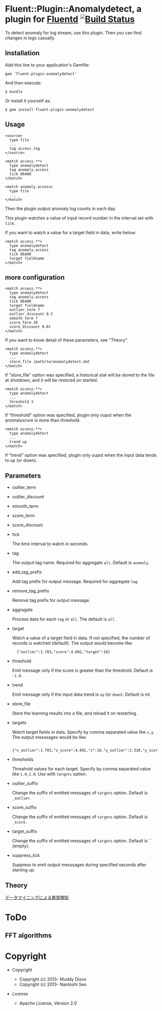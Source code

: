 # Fluent::Plugin::Anomalydetect, a plugin for [Fluentd](http://fluentd.org) [![Build Status](https://travis-ci.org/muddydixon/fluent-plugin-anomalydetect.png?branch=master)](https://travis-ci.org/muddydixon/fluent-plugin-anomalydetect)

To detect anomaly for log stream, use this plugin.
Then you can find changes in logs casually.

## Installation

Add this line to your application's Gemfile:

    gem 'fluent-plugin-anomalydetect'

And then execute:

    $ bundle

Or install it yourself as:

    $ gem install fluent-plugin-anomalydetect

## Usage

    <source>
      type file
      ...
      tag access.log
    </source>

    <match access.**>
      type anomalydetect
      tag anomaly.access
      tick 86400
    </match>

    <match anomaly.access>
      type file
      ...
    </match>

Then the plugin output anomaly log counts in each day.

This plugin watches a value of input record number in the interval set with `tick`.

If you want to watch a value for a target field <fieldname> in data, write below:

    <match access.**>
      type anomalydetect
      tag anomaly.access
      tick 86400
      target fieldname
    </match>

## more configuration

    <match access.**>
      type anomalydetect
      tag anomaly.access
      tick 86400
      target fieldname
      outlier_term 7
      outlier_discount 0.5
      smooth_term 7
      score_term 28
      score_discount 0.01
    </match>

If you want to know detail of these parameters, see "Theory".

    <match access.**>
      type anomalydetect
      ...
      store_file /path/to/anomalydetect.dat
    </match>

If "store_file" option was specified, a historical stat will be stored to the file at shutdown, and it will be restored on started.


    <match access.**>
      type anomalydetect
      ...
      threshold 3
    </match>

If "threshold" option was specified, plugin only ouput when the anomalyscore is more than threshold.

    <match access.**>
      type anomalydetect
      ...
      trend up
    </match>

If "trend" option was specified, plugin only ouput when the input data tends to up (or down).

## Parameters

- outlier\_term

- outlier\_discount

- smooth\_term

- score\_term

- score\_discount

- tick

    The time interval to watch in seconds.

- tag

    The output tag name. Required for aggregate `all`. Default is `anomaly`.

- add_tag_prefix

    Add tag prefix for output message. Required for aggregate `tag`.

- remove_tag_prefix

    Remove tag prefix for output message.

- aggragate

    Process data for each `tag` or `all`. The default is `all`.

- target

    Watch a value of a target field in data. If not specified, the number of records is watched (default). The output would become like:

        {"outlier":1.783,"score":4.092,"target":10}

- threshold

    Emit message only if the score is greater than the threshold. Default is `-1.0`.

- trend

    Emit message only if the input data trend is `up` (or `down`). Default is nil.

- store\_file

    Store the learning results into a file, and reload it on restarting.

- targets

    Watch target fields in data. Specify by comma separated value like `x,y`. The output messsages would be like:

        {"x_outlier":1.783,"x_score":4.092,"x":10,"y_outlier":2.310,"y_score":3.982,"y":3}

- thresholds

    Threahold values for each target. Specify by comma separated value like `1.0,2.0`. Use with `targets` option.

- outlier\_suffix

    Change the suffix of emitted messages of `targets` option. Default is `_outlier`.

- score\_suffix

    Change the suffix of emitted messages of `targets` option. Default is `_score`.

- target\_suffix

    Change the suffix of emitted messages of `targets` option. Default is `` (empty).

- suppress\_tick

    Suppress to emit output messsages during specified seconds after starting up.


## Theory
[データマイニングによる異常検知](http://amzn.to/XHXNun)

# ToDo

## FFT algorithms

# Copyright

* Copyright

  * Copyright (c) 2013- Muddy Dixon
  * Copyright (c) 2013- Naotoshi Seo

* License

  * Apache License, Version 2.0
